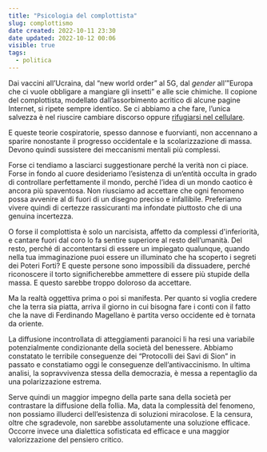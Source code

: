 ```yaml
---
title: "Psicologia del complottista"
slug: complottismo
date created: 2022-10-11 23:30
date updated: 2022-10-12 00:06
visible: true
tags:
  - politica
---
```


Dai vaccini all’Ucraina, dal “new world order” al 5G, dal _gender_ all’”Europa che ci vuole obbligare a mangiare gli insetti” e alle scie chimiche. Il copione del complottista, modellato dall’assorbimento acritico di alcune pagine Internet, si ripete sempre identico. Se ci abbiamo a che fare, l’unica salvezza è nel riuscire cambiare discorso oppure [rifugiarsi nel cellulare](/notes/internet).

E queste teorie cospiratorie, spesso dannose e fuorvianti, non accennano a sparire nonostante il progresso occidentale e la scolarizzazione di massa. Devono quindi sussistere dei meccanismi mentali più complessi.

Forse ci tendiamo a lasciarci suggestionare perché la verità non ci piace. Forse in fondo al cuore desideriamo l’esistenza di un’entità occulta in grado di controllare perfettamente il mondo, perché l’idea di un mondo caotico è ancora più spaventosa. Non riusciamo ad accettare che ogni fenomeno possa avvenire al di fuori di un disegno preciso e infallibile. Preferiamo vivere quindi di certezze rassicuranti ma infondate piuttosto che di una genuina incertezza.

O forse il complottista è solo un narcisista, affetto da complessi d'inferiorità, e cantare fuori dal coro lo fa sentire superiore al resto dell’umanità. Del resto, perché di accontentarsi di essere un impiegato qualunque, quando nella tua immaginazione puoi essere un illuminato che ha scoperto i segreti dei Poteri Forti? E queste persone sono impossibili da dissuadere, perché riconoscere il torto significherebbe ammettere di essere più stupide della massa. E questo sarebbe troppo doloroso da accettare.

Ma la realtà oggettiva prima o poi si manifesta. Per quanto si voglia credere che la terra sia piatta, arriva il giorno in cui bisogna fare i conti con il fatto che la nave di Ferdinando Magellano è partita verso occidente ed è tornata da oriente.

La diffusione incontrollata di atteggiamenti paranoici li ha resi una variabile potenzialmente condizionante della società del benessere. Abbiamo constatato le terribile conseguenze dei “Protocolli dei Savi di Sion” in passato e constatiamo oggi le conseguenze dell’antivaccinismo. In ultima analisi, la sopravvivenza stessa della democrazia, è messa a repentaglio da una polarizzazione estrema.

Serve quindi un maggior impegno della parte sana della società per contrastare la diffusione della follia. Ma, data la complessità del fenomeno, non possiamo illuderci dell’esistenza di soluzioni miracolose. E la censura, oltre che sgradevole, non sarebbe assolutamente una soluzione efficace. Occorre invece una dialettica sofisticata ed efficace e una maggior valorizzazione del pensiero critico.
